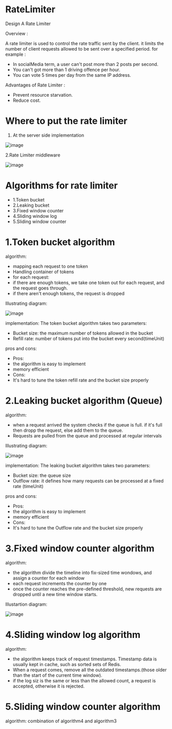 # RateLimiter
Design A Rate Limiter


Overview : 

A rate limiter is used to control the rate traffic sent by the client. it limits the number of client requests allowed to be sent over a specified period.
for example : 

* In socialMedia term, a user can't post more than 2 posts per second.
* You can't got more than 1 driving offence per hour.
* You can vote 5 times per day from the same IP address.


Advantages of Rate Limiter :

* Prevent resource starvation.
* Reduce cost.



# Where to put the rate limiter


1. At the server side implementation

![image](https://user-images.githubusercontent.com/59146036/185633638-c96407c2-e2f1-4a4d-a73c-ccc621a370b8.png)

2.Rate Limiter middleware

![image](https://user-images.githubusercontent.com/59146036/185634585-71ab83ba-0585-42e9-a011-ecd848fff6b9.png)


# Algorithms for rate limiter

* 1.Token bucket
* 2.Leaking bucket
* 3.Fixed window counter
* 4.Sliding window log
* 5.Sliding window counter


# 1.Token bucket algorithm
algorithm:
* mapping each request to one token
* Handling container of tokens
* for each request:
* if there are enough tokens, we take one token out for each request, and the request goes through.
* if there aren't enough tokens, the request is dropped

Illustrating diagram:

![image](https://user-images.githubusercontent.com/59146036/185647213-706ee953-714c-4cc8-92bc-3cae5babee9c.png)


implementation:
The token bucket algorithm takes two parameters:
* Bucket size: the maximum number of tokens allowed in the bucket
* Refill rate: number of tokens put into the bucket every second(timeUnit)

pros and cons:
* Pros:
* the algorithm is easy to implement
* memory efficient
* Cons:
* It's hard to tune the token refill rate and the bucket size properly


# 2.Leaking bucket algorithm (Queue)
algorithm:
* when a request arrived the system checks if the queue is full. if it's full then dropp the request, else add them to the queue.
* Requests are pulled from the queue and processed at regular intervals

Illustrating diagram:

![image](https://user-images.githubusercontent.com/59146036/185653233-93e66418-22bc-49fa-ae3b-c0a2afdc3562.png)


implementation:
The leaking bucket algorithm takes two parameters:
* Bucket size: the queue size
* Outflow rate: it defines how many requests can be processed at a fixed rate (timeUnit)


pros and cons:
* Pros:
* the algorithm is easy to implement
* memory efficient
* Cons:
* It's hard to tune the Outflow rate and the bucket size properly

# 3.Fixed window counter algorithm

algorithm:

* the algorithm divide the timeline into fix-sized time wondows, and assign a counter for each window
* each request increments the counter by one
* once the counter reaches the pre-defined threshold, new requests are dropped until a new time window starts.

Illustartion diagram:

![image](https://user-images.githubusercontent.com/59146036/185658617-fb3aa5a9-e9bc-4a14-ae18-2f8d2682b700.png)

# 4.Sliding window log algorithm

algorithm:
* the algorithm keeps track of request timestamps. Timestamp data is usually kept in cache, such as sorted sets of Redis.
* When a request comes, remove all the outdated timestamps.(those older than the start of the current time window).
* if the log siz is the same or less than the allowed count, a request is accepted, otherwise it is rejected.


# 5.Sliding window counter algorithm

algorithm:
combination of algorithm4 and algorithm3



